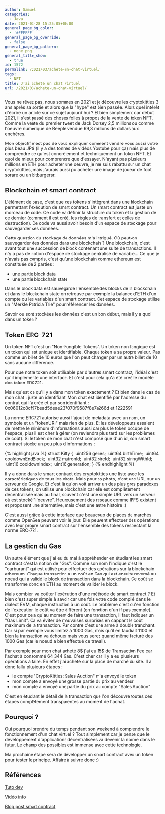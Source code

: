 ```yaml
---
author: Samuel
categories:
  - Java
date: 2021-03-28 15:25:05+00:00
general_page_bg_color:
  - '#FFFFFF'
general_page_bg_override:
  - false
general_page_bg_pattern:
  - none.png
general_title_show:
  - true
id: 1572
permalink: /2021/03/achete-un-chat-virtuel/
tags:
  - NFT
title: J'ai acheté un chat virtuel
url: /2021/03/achete-un-chat-virtuel/
---
```


Vous ne rêvez pas, nous sommes en 2021 et je découvre les cryptokitties 3 ans après sa sortie et alors que la "hype" est bien passée. Alors quel intérêt d'écrire un article sur ce sujet aujourd'hui ? Et bien simplement car début 2021,  il s'est passé des choses folles à propos de la vente de token NFT. Comme la vente du premier tweet de Jack Dorsey 2,5 millions ou comme l'oeuvre numérique de Beeple vendue 69,3 millions de dollars aux enchères.

Mon objectif n'est pas de vous expliquer comment vendre vous aussi votre plus beau JPG (il y a des tonnes de vidéos Youtube pour ça) mais plus de comprendre ce qu'est concrètement et techniquement un token NFT. Et quoi de mieux pour comprendre que d'essayer. N'ayant pas plusieurs millions en ETH pour acheter une oeuvre, je me suis rabattu sur un chat cryptokitties, mais j'aurais aussi pu acheter une image de joueur de foot sorare ou un bitburgersr.

## Blockchain et smart contract

L'élément de base, c'est que ces tokens s'intègrent dans une blockchain permettant l'exécution de smart contract. Un smart contract est juste un morceau de code. Ce code va définir la structure du token et la gestion de ce dernier (comment il est créé, les règles de transfert et celles de destruction). Ce code va aussi avoir besoin d'un espace de stockage pour sauvegarder ses données.

Cette question du stockage de données m'a intrigué. Où peut-on sauvegarder des données dans une blockchain ? Une blockchain, c'est avant tout une succession de block contenant une suite de transactions. Il n'y a pas de notion d'espace de stockage centralisé de variable… Ce que je n'avais pas compris, c'est qu'une blockchain comme ethereum est constituée de 2 parties :
* une partie block data
* une partie blockchain state

Dans le block data est sauvegardé l'ensemble des blocks de la blockchain et dans le blockchain state on retrouve par exemple la balance d'ETH d'un compte ou les variables d'un smart contract. Cet espace de stockage utilise un "Merkle Patricia Trie" pour référencer les données.

Savoir ou sont stockées les données c'est un bon début, mais il y a quoi dans un token ?

## Token ERC-721

Un token NFT c'est un "Non-Fungible Tokens". Un token non fongique est un token qui est unique et identifiable. Chaque token a sa propre valeur. Pas comme un billet de 10 euros que l'on peut changer par un autre billet de 10 sans aucune différence.

Pour que notre token soit utilisable par d'autres smart contract, l'idéal c'est qu'il implémente une interface. Et c'est pour cela qu'a été créé le modèle des token ERC721. 

Mais qu'est ce qu'il y a dans mon token exactement ? Et bien dans le cas de mon chat : juste un identifiant. Mon chat est identifié par l'adresse du contrat qui l'a créé et par son identifiant : 0x06012c8cf97bead5deae237070f9587f8e7a266d et 1222591

La norme ERC721 autorise aussi l'ajout de metadata avec un nom, un symbole et un "tokenURI" mais rien de plus. Et les développeurs essaient de mettre le minimum d'informations aussi car plus le token occupe de l'espace, plus il est cher à gérer (on reviendra plus tard sur les problèmes de coût). Si le token de mon chat n'est composé que d'un id, son smart contract stocke un peu plus d'informations :

{% highlight java %}
struct Kitty {
 uint256 genes;
 uint64 birthTime;
 uint64 cooldownEndBlock;
 uint32 matronId;
 uint32 sireId;
 uint32 siringWithId;
 uint16 cooldownIndex;
 uint16 generation;
}
{% endhighlight %}

Il y a donc dans le smart contract des cryptokitties une liste avec les caractéristiques de tous les chats. Mais pour sa photo, c'est une URL sur un serveur de Google. Et c'est là qu'on voit arriver un des plus gros paradoxes de ces tokens, on utilise une blockchain car elle est complètement décentralisée mais au final, souvent c'est une simple URL vers un serveur où est stocké "l'oeuvre". Heureusement des réseaux comme IPFS existent et proposent une alternative, mais c'est une autre histoire :)

C'est aussi grâce à cette interface que beaucoup de places de marchés comme OpenSea peuvent voir le jour. Elle peuvent effectuer des opérations avec leur propre smart contract sur l'ensemble des tokens respectant la norme ERC-721.

## La gestion du Gas

Un autre élément que j'ai eu du mal à appréhender en étudiant les smart contract c'est la notion de "Gas". Comme son nom l'indique c'est le "carburant" qui est utilisé pour effectuer des opérations sur la blockchain ethereum. Chaque transaction a un coût en Gas qui est ensuite reversé au noeud qui a validé le block de transaction dans la blockchain. Ce coût se transforme donc en ETH au moment de valider le block.

Mais combien va coûter l'exécution d'une méthode de smart contract ? Et bien c'est super simple à savoir car une fois votre code compilé dans le dialect EVM, chaque instruction à un coût. Le problème c'est qu'en fonction de l'exécution le coût va être différent (en fonction d'un if pas exemple). C'est pour cela qu'au moment de faire une transaction, il faut indiquer un "Gas Limit". Ca va éviter de mauvaises surprises en cappant le coût maximum de la transaction. Par contre c'est une arme à double tranchant. Car si par exemple vous limitez à 1000 Gas, mais qu'il en faudrait 1100 et bien la transaction va échouer mais vous serez quand même facturé des 1000 Gas (car le noeud a bien effectué ce travail).

Par exemple pour mon chat acheté 8$ j'ai eu 15$ de Transaction Fee car l'achat à consommé 64 344 Gas. C'est cher car il y a eu plusieurs opérations à faire. En effet j'ai acheté sur la place de marché du site. Il a donc fallu plusieurs étapes :
* le compte "CryptoKitties: Sales Auction" m'a envoyé le token
* mon compte a envoyé une grosse partie du prix au vendeur
* mon compte a envoyé une partie du prix au compte "Sales Auction"

C'est en étudiant le détail de la transaction que l'on découvre toutes ces étapes complètement transparentes au moment de l'achat.

## Pourquoi ?

Oui pourquoi prendre du temps pendant son weekend à comprendre le fonctionnement d'un chat virtuel ? Tout simplement car je pense que le développement d'applications décentralisées va devenir la norme dans le futur. Le champ des possibles est immense avec cette technologie.

Ma prochaine étape sera de développer un smart contract avec un token pour tester le principe. Affaire à suivre donc :)

## Références

[Tuto dev](https://www.youtube.com/watch?v=YPbgjPPC1d0)

[Vidéo info](https://www.youtube.com/watch?v=9yuHz6g_P50)

[Blog post smart contract](https://auth0.com/blog/an-introduction-to-ethereum-and-smart-contracts-part-2/)
